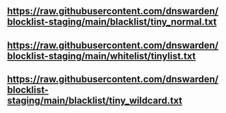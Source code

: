 ## https://raw.githubusercontent.com/dnswarden/blocklist-staging/main/blacklist/tiny_normal.txt
## https://raw.githubusercontent.com/dnswarden/blocklist-staging/main/whitelist/tinylist.txt
## https://raw.githubusercontent.com/dnswarden/blocklist-staging/main/blacklist/tiny_wildcard.txt

